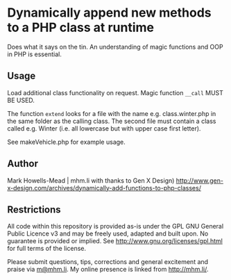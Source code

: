 Dynamically append new methods to a PHP class at runtime
========================================================

Does what it says on the tin. An understanding of magic functions and OOP in PHP is essential.

Usage
-----
Load additional class functionality on request. Magic function `__call` MUST BE USED.

The function `extend` looks for a file with the name e.g. class.winter.php in the same folder as the calling class. The second file must contain a class called e.g. Winter (i.e. all lowercase but with upper case first letter).

See makeVehicle.php for example usage.

Author
-----
Mark Howells-Mead | mhm.li with thanks to Gen X Design) http://www.gen-x-design.com/archives/dynamically-add-functions-to-php-classes/

Restrictions
------------
All code within this repository is provided as-is under the GPL GNU General Public Licence v3 and may be freely used, adapted and built upon. No guarantee is provided or implied. See http://www.gnu.org/licenses/gpl.html for full terms of the license.

Please submit questions, tips, corrections and general excitement and praise via m@mhm.li. My online presence is linked from http://mhm.li/.